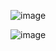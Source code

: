 
![image](https://github.com/2023-2024-CSARP-Desktop/csarp-blazor-mvvm-01-02-00-dilog-squere-szt2kehsza/assets/115459926/edace8b1-3102-4369-9492-cac48203345e)

![image](https://github.com/2023-2024-CSARP-Desktop/csarp-blazor-mvvm-01-02-00-dilog-squere-szt2kehsza/assets/115459926/475dd135-1bd6-4789-889c-e447afde22f1)

